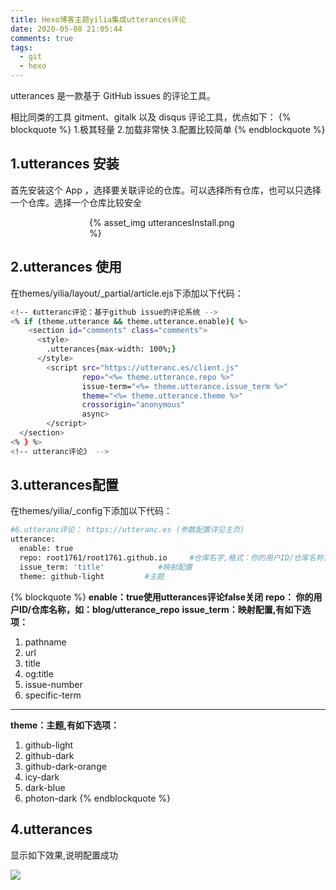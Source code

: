 ```yaml
---
title: Hexo博客主题yilia集成utterances评论
date: 2020-05-08 21:05:44
comments: true
tags:
  - git
  - hexo
---
```

utterances 是一款基于 GitHub issues 的评论工具。

相比同类的工具 gitment、gitalk 以及 disqus 评论工具，优点如下：
{% blockquote %}
1.极其轻量
2.加载非常快
3.配置比较简单
{% endblockquote %}

## 1.utterances 安装

首先安装这个 App ，选择要关联评论的仓库。可以选择所有仓库，也可以只选择一个仓库。选择一个仓库比较安全
<div style="width:50%;margin:auto">{% asset_img utterancesInstall.png %}</div>

## 2.utterances 使用

在themes/yilia/layout/_partial/article.ejs下添加以下代码：
```bash
<!-- 《utteranc评论：基于github issue的评论系统 -->
<% if (theme.utterance && theme.utterance.enable){ %>
    <section id="comments" class="comments">
      <style>
        .utterances{max-width: 100%;}
      </style>
        <script src="https://utteranc.es/client.js"
                repo="<%= theme.utterance.repo %>"
                issue-term="<%= theme.utterance.issue_term %>"
                theme="<%= theme.utterance.theme %>"
                crossorigin="anonymous"
                async>
        </script>
  </section>
<% } %>
<!-- utteranc评论》 -->
```
## 3.utterances配置

在themes/yilia/_config下添加以下代码：
```bash
#6.utteranc评论： https://utteranc.es (参数配置详见主页)
utterance:
  enable: true
  repo: root1761/root1761.github.io     #仓库名字,格式：你的用户ID/仓库名称，如：blog/utterance_repo
  issue_term: 'title'            #映射配置
  theme: github-light         #主题
```
{% blockquote %}
**enable：true使用utterances评论false关闭**
**repo： 你的用户ID/仓库名称，如：blog/utterance_repo**
**issue_term：映射配置,有如下选项：**
  1. pathname
  2. url
  3. title
  4. og:title
  5. issue-number
  6. specific-term
---
**theme：主题,有如下选项：**
  1. github-light
  2. github-dark
  3. github-dark-orange
  4. icy-dark
  5. dark-blue
  6. photon-dark
{% endblockquote %}

## 4.utterances

显示如下效果,说明配置成功

![](utterancesSuccess.png)
